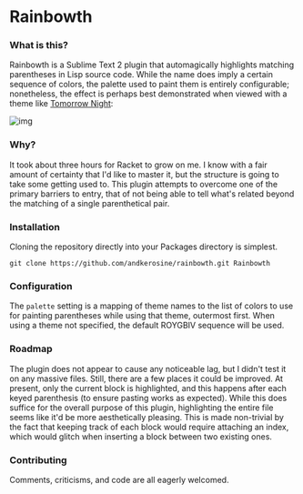 Rainbowth
=========

### What is this?

Rainbowth is a Sublime Text 2 plugin that automagically highlights matching parentheses in Lisp source code. While the name does imply a certain sequence of colors, the palette used to paint them is entirely configurable; nonetheless, the effect is perhaps best demonstrated when viewed with a theme like [Tomorrow Night](https://github.com/chriskempson/tomorrow-theme/tree/master/textmate):

![img](http://i.imgur.com/ja50Z.png)

### Why?

It took about three hours for Racket to grow on me. I know with a fair amount of certainty that I'd like to master it, but the structure is going to take some getting used to. This plugin attempts to overcome one of the primary barriers to entry, that of not being able to tell what's related beyond the matching of a single parenthetical pair.

### Installation

Cloning the repository directly into your Packages directory is simplest.

    git clone https://github.com/andkerosine/rainbowth.git Rainbowth

### Configuration

The `palette` setting is a mapping of theme names to the list of colors to use for painting parentheses while using that theme, outermost first. When using a theme not specified, the default ROYGBIV sequence will be used.

### Roadmap

The plugin does not appear to cause any noticeable lag, but I didn't test it on any massive files. Still, there are a few places it could be improved. At present, only the current block is highlighted, and this happens after each keyed parenthesis (to ensure pasting works as expected). While this does suffice for the overall purpose of this plugin, highlighting the entire file seems like it'd be more aesthetically pleasing. This is made non-trivial by the fact that keeping track of each block would require attaching an index, which would glitch when inserting a block between two existing ones.

### Contributing

Comments, criticisms, and code are all eagerly welcomed.